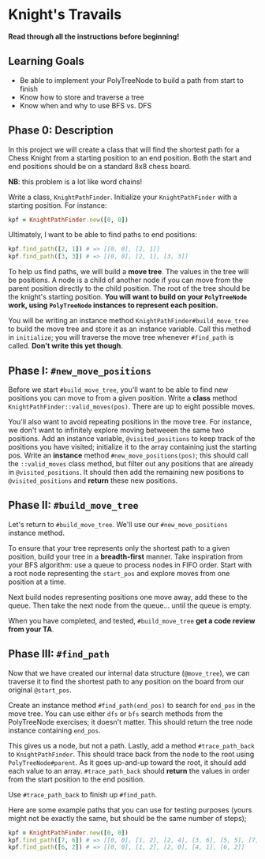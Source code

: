 # Knight's Travails

**Read through all the instructions before beginning!**

## Learning Goals

* Be able to implement your PolyTreeNode to build a path from start to finish
* Know how to store and traverse a tree
* Know when and why to use BFS vs. DFS

## Phase 0: Description

In this project we will create a class that will find the shortest path for a Chess Knight from a starting position to an end position. Both the start and end positions should be on a standard 8x8 chess board.

**NB**: this problem is a lot like word chains!

Write a class, `KnightPathFinder`. Initialize your `KnightPathFinder` with a starting position. For instance:

```ruby
kpf = KnightPathFinder.new([0, 0])
```

Ultimately, I want to be able to find paths to end positions:

```ruby
kpf.find_path([2, 1]) # => [[0, 0], [2, 1]]
kpf.find_path([3, 3]) # => [[0, 0], [2, 1], [3, 3]]
```

To help us find paths, we will build a **move tree**. The values in the tree will be positions. A node is a child of another node if you can move from the parent position directly to the child position. The root of the tree should be the knight's starting position. **You will want to build on your `PolyTreeNode` work, using `PolyTreeNode` instances to represent each position.**

You will be writing an instance method `KnightPathFinder#build_move_tree` to build the move tree and store it as an instance variable. Call this method in `initialize`; you will traverse the move tree whenever `#find_path` is called. **Don't write this yet though**.

## Phase I: `#new_move_positions`

Before we start `#build_move_tree`, you'll want to be able to find new positions you can move to from a given position. Write a **class** method `KnightPathFinder::valid_moves(pos)`. There are up to eight possible moves.

You'll also want to avoid repeating positions in the move tree. For instance, we don't want to infinitely explore moving betweeen the same two positions. Add an instance variable, `@visited_positions` to keep track of the positions you have visited; initialize it to the array containing just the starting pos. Write an **instance** method `#new_move_positions(pos)`; this should call the `::valid_moves` class method, but filter out any positions that are already in `@visited_positions`. It should then add the remaining new positions to `@visited_positions` and **return** these new positions.

## Phase II: `#build_move_tree`

Let's return to `#build_move_tree`. We'll use our `#new_move_positions` instance method.

To ensure that your tree represents only the shortest path to a given position, build your tree in a **breadth-first** manner. Take inspiration from your BFS algorithm: use a queue to process nodes in FIFO order. Start with a root node representing the `start_pos` and explore moves from one position at a time.

Next build nodes representing positions one move away, add these to the queue. Then take the next node from the queue... until the queue is empty.

When you have completed, and tested, `#build_move_tree` **get a code review from your TA**.

## Phase III: `#find_path`

Now that we have created our internal data structure (`@move_tree`), we can traverse it to find the shortest path to any position on the board from our original `@start_pos`.

Create an instance method `#find_path(end_pos)` to search for `end_pos` in the move tree. You can use either `dfs` or `bfs` search methods from the PolyTreeNode exercises; it doesn't matter. This should return the tree node instance containing `end_pos`.

This gives us a node, but not a path. Lastly, add a method `#trace_path_back` to `KnightPathFinder`. This should trace back from the node to the root using `PolyTreeNode#parent`. As it goes up-and-up toward the root, it should add each value to an array. `#trace_path_back` should **return** the values in order from the start position to the end position.

Use `#trace_path_back` to finish up `#find_path`.

Here are some example paths that you can use for testing purposes (yours might not be exactly the same, but should be the same number of steps);

```ruby
kpf = KnightPathFinder.new([0, 0])
kpf.find_path([7, 6]) # => [[0, 0], [1, 2], [2, 4], [3, 6], [5, 5], [7, 6]]
kpf.find_path([6, 2]) # => [[0, 0], [1, 2], [2, 0], [4, 1], [6, 2]]
```
